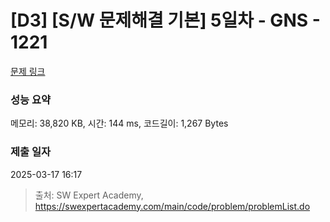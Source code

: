 # [D3] [S/W 문제해결 기본] 5일차 - GNS - 1221 

[문제 링크](https://swexpertacademy.com/main/code/problem/problemDetail.do?contestProbId=AV14jJh6ACYCFAYD) 

### 성능 요약

메모리: 38,820 KB, 시간: 144 ms, 코드길이: 1,267 Bytes

### 제출 일자

2025-03-17 16:17



> 출처: SW Expert Academy, https://swexpertacademy.com/main/code/problem/problemList.do